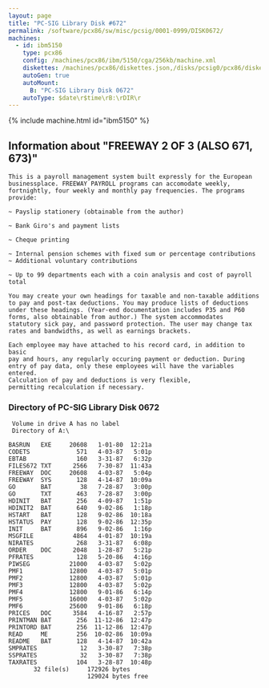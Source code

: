 ```yaml
---
layout: page
title: "PC-SIG Library Disk #672"
permalink: /software/pcx86/sw/misc/pcsig/0001-0999/DISK0672/
machines:
  - id: ibm5150
    type: pcx86
    config: /machines/pcx86/ibm/5150/cga/256kb/machine.xml
    diskettes: /machines/pcx86/diskettes.json,/disks/pcsig0/pcx86/diskettes.json
    autoGen: true
    autoMount:
      B: "PC-SIG Library Disk 0672"
    autoType: $date\r$time\rB:\rDIR\r
---
```


{% include machine.html id="ibm5150" %}

## Information about "FREEWAY 2 OF 3 (ALSO 671, 673)"

    This is a payroll management system built expressly for the European
    businessplace. FREEWAY PAYROLL programs can accomodate weekly,
    fortnightly, four weekly and monthly pay frequencies. The programs
    provide:
    
    ~ Payslip stationery (obtainable from the author)
    
    ~ Bank Giro's and payment lists
    
    ~ Cheque printing
    
    ~ Internal pension schemes with fixed sum or percentage contributions
    ~ Additional voluntary contributions
    
    ~ Up to 99 departments each with a coin analysis and cost of payroll
    total
    
    You may create your own headings for taxable and non-taxable additions
    to pay and post-tax deductions. You may produce lists of deductions
    under these headings. (Year-end documentation includes P35 and P60
    forms, also obtainable from author.) The system accommodates
    statutory sick pay, and password protection. The user may change tax
    rates and bandwidths, as well as earnings brackets.
    
    Each employee may have attached to his record card, in addition to basic
    pay and hours, any regularly occuring payment or deduction. During
    entry of pay data, only these employees will have the variables entered.
    Calculation of pay and deductions is very flexible,
    permitting recalculation if necessary.

### Directory of PC-SIG Library Disk 0672

     Volume in drive A has no label
     Directory of A:\

    BASRUN   EXE     20608   1-01-80  12:21a
    CODETS             571   4-03-87   5:01p
    EBTAB              160   3-31-87   6:32p
    FILES672 TXT      2566   7-30-87  11:43a
    FREEWAY  DOC     20608   4-03-87   5:04p
    FREEWAY  SYS       128   4-14-87  10:09a
    GO       BAT        38   7-28-87   3:00p
    GO       TXT       463   7-28-87   3:00p
    HDINIT   BAT       256   4-09-87   1:51p
    HDINIT2  BAT       640   9-02-86   1:18p
    HSTART   BAT       128   9-02-86  10:18a
    HSTATUS  PAY       128   9-02-86  12:35p
    INIT     BAT       896   9-02-86   1:16p
    MSGFILE           4864   4-01-87  10:19a
    NIRATES            268   3-31-87   6:08p
    ORDER    DOC      2048   1-28-87   5:21p
    PFRATES            128   5-20-86   4:16p
    PIWSEG           21000   4-03-87   5:02p
    PMF1             12800   4-03-87   5:01p
    PMF2             12800   4-03-87   5:01p
    PMF3             12800   4-03-87   5:02p
    PMF4             12800   9-01-86   6:14p
    PMF5             16000   4-03-87   5:02p
    PMF6             25600   9-01-86   6:18p
    PRICES   DOC      3584   4-16-87   2:57p
    PRINTMAN BAT       256  11-12-86  12:47p
    PRINTORD BAT       256  11-12-86  12:47p
    READ     ME        256  10-02-86  10:09a
    README   BAT       128   4-14-87  10:42a
    SMPRATES            12   3-30-87   7:38p
    SSPRATES            32   3-30-87   7:38p
    TAXRATES           104   3-28-87  10:48p
           32 file(s)     172926 bytes
                          129024 bytes free

